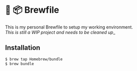 # 🍺 📦 Brewfile

This is my personal Brewfile to setup my working environment.  
_This is still a WIP project and needs to be cleaned up__

## Installation

```sh
$ brew tap Homebrew/bundle
$ brew bundle
```